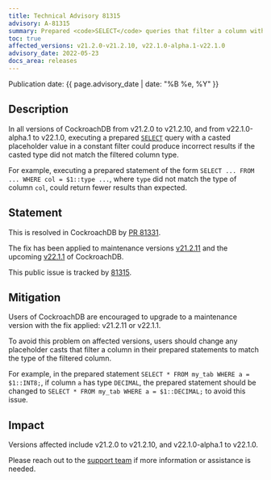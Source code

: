 ```yaml
---
title: Technical Advisory 81315
advisory: A-81315
summary: Prepared <code>SELECT</code> queries that filter a column with a constant casted to the wrong type fail to return the expected results
toc: true
affected_versions: v21.2.0-v21.2.10, v22.1.0-alpha.1-v22.1.0
advisory_date: 2022-05-23
docs_area: releases
---
```


Publication date: {{ page.advisory_date | date: "%B %e, %Y" }}

## Description

In all versions of CockroachDB from v21.2.0 to v21.2.10, and from v22.1.0-alpha.1 to v22.1.0, executing a prepared [`SELECT`](../{{site.versions["stable"]}}/select-clause.html) query with a casted placeholder value in a constant filter could produce incorrect results if the casted type did not match the filtered column type.

For example, executing a prepared statement of the form `SELECT ... FROM ... WHERE col = $1::type ...`, where `type` did not match the type of column `col`, could return fewer results than expected.

## Statement

This is resolved in CockroachDB by [PR 81331](https://github.com/cockroachdb/cockroach/pull/81331).

The fix has been applied to maintenance versions [v21.2.11](../releases/v21.2.html#v21-2-11) and the upcoming [v22.1.1](../releases/v22.1.html#v22-1-1) of CockroachDB.

This public issue is tracked by [81315](https://github.com/cockroachdb/cockroach/issues/81315).

## Mitigation

Users of CockroachDB are encouraged to upgrade to a maintenance version with the fix applied: v21.2.11 or v22.1.1.

To avoid this problem on affected versions, users should change any placeholder casts that filter a column in their prepared statements to match the type of the filtered column.

For example, in the prepared statement `SELECT * FROM my_tab WHERE a = $1::INT8;`, if column `a` has type `DECIMAL`, the prepared statement should be changed to `SELECT * FROM my_tab WHERE a = $1::DECIMAL;` to avoid this issue.

## Impact

Versions affected include v21.2.0 to v21.2.10, and v22.1.0-alpha.1 to v22.1.0.

Please reach out to the [support team](https://support.cockroachlabs.com/) if more information or assistance is needed.
